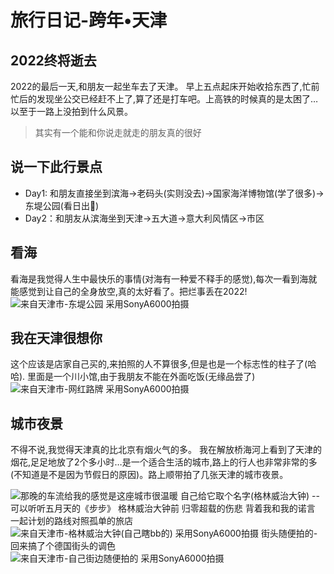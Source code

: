 # 旅行日记-跨年•天津

## 2022终将逝去

2022的最后一天,和朋友一起坐车去了天津。
早上五点起床开始收拾东西了,忙前忙后的发现坐公交已经赶不上了,算了还是打车吧。上高铁的时候真的是太困了…以至于一路上没拍到什么风景。

> 其实有一个能和你说走就走的朋友真的很好



## 说一下此行景点

- Day1: 和朋友直接坐到滨海->老码头(实则没去)->国家海洋博物馆(学了很多)->东堤公园(看日出🌄)
- Day2：和朋友从滨海坐到天津->五大道->意大利风情区->市区

## 看海

看海是我觉得人生中最快乐的事情(对海有一种爱不释手的感觉),每次一看到海就能感觉到让自己的全身放空,真的太好看了。把烂事丢在2022!
![来自天津市-东堤公园 采用SonyA6000拍摄](https://img10.360buyimg.com/ddimg/jfs/t1/192467/32/27749/244772/63b4f0ddFecb30642/8dfc70bdb56006c7.jpg)
## 我在天津很想你

这个应该是店家自己买的,来拍照的人不算很多,但是也是一个标志性的柱子了(哈哈).
里面是一个川小馆,由于我朋友不能在外面吃饭(无缘品尝了)
![来自天津市-网红路牌 采用SonyA6000拍摄](https://img10.360buyimg.com/ddimg/jfs/t1/14973/10/19996/948674/63b4f0ddFc4d8f54e/186a20f36a7f1d89.jpg)

## 城市夜景

不得不说,我觉得天津真的比北京有烟火气的多。
我在解放桥海河上看到了天津的烟花,足足地放了2个多小时…是一个适合生活的城市,路上的行人也非常非常的多(不知道是不是因为节假日的原因)。路上顺带拍了几张天津的城市夜景。

![那晚的车流给我的感觉是这座城市很温暖](https://img12.360buyimg.com/ddimg/jfs/t1/90556/2/28103/44100/649b0724Fc7c4af42/4973059a199e8cd7.jpg)
自己给它取个名字(格林威治大钟) --可以听听五月天的《步步》
格林威治大钟前 归零超载的伤悲
背着我和我的诺言 一起计划的路线对照孤单的旅店
![来自天津市-格林威治大钟(自己瞎bb的) 采用SonyA6000拍摄](https://img12.360buyimg.com/ddimg/jfs/t1/128591/24/28537/103196/63b4f0ddF530e294f/1c7cc13adabbda36.jpg)
街头随便拍的-回来搞了个德国街头的调色
![来自天津市-自己街边随便拍的 采用SonyA6000拍摄](https://img12.360buyimg.com/ddimg/jfs/t1/52521/8/22190/1015219/63b4f0deFd2378228/7dd2825c978f8f8c.jpg)
